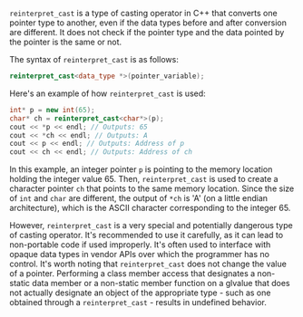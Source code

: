 [//]: # (### Using reinterpret_cast)

`reinterpret_cast` is a type of casting operator in C++ that converts one pointer type to another, even if the data types before and after conversion are different. It does not check if the pointer type and the data pointed by the pointer is the same or not.

The syntax of `reinterpret_cast` is as follows:

```cpp
reinterpret_cast<data_type *>(pointer_variable);
```

Here's an example of how `reinterpret_cast` is used:

```cpp
int* p = new int(65);
char* ch = reinterpret_cast<char*>(p);
cout << *p << endl; // Outputs: 65
cout << *ch << endl; // Outputs: A
cout << p << endl; // Outputs: Address of p
cout << ch << endl; // Outputs: Address of ch
```

In this example, an integer pointer `p` is pointing to the memory location holding the integer value 65. Then, `reinterpret_cast` is used to create a character pointer `ch` that points to the same memory location. Since the size of `int` and `char` are different, the output of `*ch` is 'A' (on a little endian architecture), which is the ASCII character corresponding to the integer 65.

However, `reinterpret_cast` is a very special and potentially dangerous type of casting operator. It's recommended to use it carefully, as it can lead to non-portable code if used improperly. It's often used to interface with opaque data types in vendor APIs over which the programmer has no control.
It's worth noting that `reinterpret_cast` does not change the value of a pointer. Performing a class member access that designates a non-static data member or a non-static member function on a glvalue that does not actually designate an object of the appropriate type - such as one obtained through a `reinterpret_cast` - results in undefined behavior.
